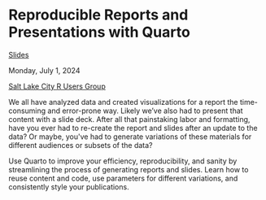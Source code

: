 # Reproducible Reports and Presentations with Quarto

[Slides](https://jadeyryan.quarto.pub/slc-rug-quarto/#/title-slide)

Monday, July 1, 2024

[Salt Lake City R Users Group](https://www.meetup.com/slc-rug/)

We all have analyzed data and created visualizations for a report the time-consuming and error-prone way. Likely we’ve also had to present that content with a slide deck. After all that painstaking labor and formatting, have you ever had to re-create the report and slides after an update to the data? Or maybe, you've had to generate variations of these materials for different audiences or subsets of the data?

Use Quarto to improve your efficiency, reproducibility, and sanity by streamlining the process of generating reports and slides. Learn how to reuse content and code, use parameters for different variations, and consistently style your publications.